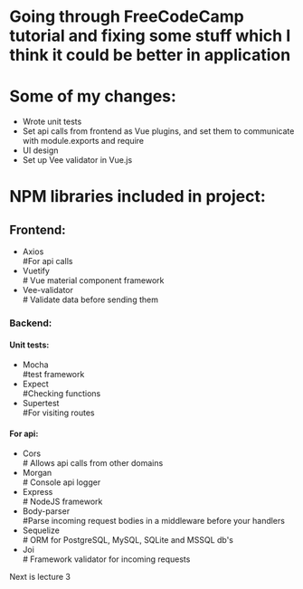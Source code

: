 <h1>Going through FreeCodeCamp tutorial and fixing some stuff which I think it could be better in application</h1>

<h1>Some of my changes:</h1>
<ul>
<li>Wrote unit tests</li>
<li>Set api calls from frontend as Vue plugins, and set them to communicate with module.exports and require</li>
<li>UI design</li>
<li>Set up Vee validator in Vue.js</li>
</ul>


<h1>NPM libraries included in project:</h1>

<h2>Frontend:</h2>
<ul>
<li>Axios</li> #For api calls
<li>Vuetify</li> # Vue material component framework
<li>Vee-validator</li> # Validate data before sending them
</ul>

<h3>Backend:</h3>

<h4>Unit tests:</h1>
<ul>
<li>Mocha</li> #test framework
<li>Expect</li> #Checking functions
<li>Supertest</li> #For visiting routes
</ul>

<h4>For api:</h4>
<ul>
<li>Cors</li> # Allows api calls from other domains
<li>Morgan</li> # Console api logger
<li>Express</li> # NodeJS framework
<li>Body-parser</li> #Parse incoming request bodies in a middleware before your handlers
<li>Sequelize</li> # ORM for PostgreSQL, MySQL, SQLite and MSSQL  db's
<li>Joi</li> # Framework validator for incoming requests
</ul>

Next is lecture 3